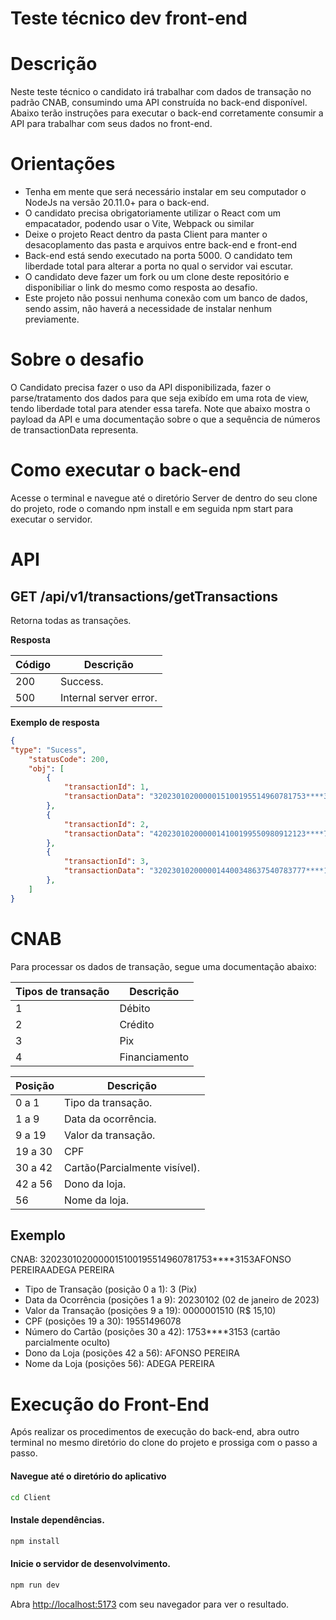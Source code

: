 # Teste técnico dev front-end

# Descrição
Neste teste técnico o candidato irá trabalhar com dados de transação no padrão CNAB, consumindo uma API construída no back-end disponível. Abaixo terão instruções
para executar o back-end corretamente consumir a API para trabalhar com seus dados no front-end.

# Orientações
- Tenha em mente que será necessário instalar em seu computador o NodeJs na versão 20.11.0+ para o back-end.
- O candidato precisa obrigatoriamente utilizar o React com um empacatador, podendo usar o Vite, Webpack ou similar
- Deixe o projeto React dentro da pasta Client para manter o desacoplamento das pasta e arquivos entre back-end e front-end
- Back-end está sendo executado na porta 5000. O candidato tem liberdade total para alterar a porta no qual o servidor vai escutar.
- O candidato deve fazer um fork ou um clone deste repositório e disponibiliar o link do mesmo como resposta ao desafio.
- Este projeto não possui nenhuma conexão com um banco de dados, sendo assim, não haverá a necessidade de instalar nenhum previamente.

# Sobre o desafio
O Candidato precisa fazer o uso da API disponibilizada, fazer o parse/tratamento dos dados para que seja exibído em uma rota de view, tendo liberdade total para atender essa tarefa.
Note que abaixo mostra o payload da API e uma documentação sobre o que a sequência de números de transactionData representa.

# Como executar o back-end
Acesse o terminal e navegue até o diretório Server de dentro do seu clone do projeto, rode o comando npm install e em seguida npm start para executar o servidor.

# API
## GET /api/v1/transactions/getTransactions

Retorna todas as transações.

**Resposta**

| Código | Descrição                    |
|--------|------------------------------|
| 200    | Success.|
| 500    | Internal server error.|

**Exemplo de resposta**

```json
{
"type": "Sucess",
    "statusCode": 200,
    "obj": [
        {
            "transactionId": 1,
            "transactionData": "3202301020000015100195514960781753****3153AFONSO PEREIRAADEGA PEREIRA"
        },
        {
            "transactionId": 2,
            "transactionData": "4202301020000014100199550980912123****7687PRISCILA COSTALOJAS MÁGICO DE OZ"
        },
        {
            "transactionId": 3,
            "transactionData": "3202301020000014400348637540783777****1313JOSÉ ALENCAR FSUPERMERCADO ARAUJ"
        },
    ]
}
```

# CNAB

Para processar os dados de transação, segue uma documentação abaixo:

| Tipos de transação | Descrição    |
|--------------------|--------------|
| 1                  | Débito       |
| 2                  | Crédito      |
| 3                  | Pix          |
| 4                  | Financiamento|


| Posição | Descrição                    |
|---------|------------------------------|
| 0 a 1   | Tipo da transação.           |
| 1 a 9   | Data da ocorrência.          |
| 9 a 19  | Valor da transação.          |
| 19 a 30 | CPF                          |
| 30 a 42 | Cartão(Parcialmente visível).|
| 42 a 56 | Dono da loja.                |
| 56      | Nome da loja.                |

## Exemplo
CNAB: 3202301020000015100195514960781753****3153AFONSO PEREIRAADEGA PEREIRA

- Tipo de Transação (posição 0 a 1): 3 (Pix)
- Data da Ocorrência (posições 1 a 9): 20230102 (02 de janeiro de 2023)
- Valor da Transação (posições 9 a 19): 0000001510 (R$ 15,10)
- CPF (posições 19 a 30): 19551496078
- Número do Cartão (posições 30 a 42): 1753****3153 (cartão parcialmente oculto)
- Dono da Loja (posições 42 a 56): AFONSO PEREIRA
- Nome da Loja (posições 56): ADEGA PEREIRA

#

# Execução do Front-End
Após realizar os procedimentos de execução do back-end, abra outro terminal no mesmo diretório do clone do projeto e prossiga com o passo a passo.

#### Navegue até o diretório do aplicativo
```bash
cd Client
```

#### Instale dependências.
```bash
npm install
```

#### Inicie o servidor de desenvolvimento.
```bash
npm run dev
```

Abra [http://localhost:5173](http://localhost:5173) com seu navegador para ver o resultado.
